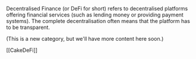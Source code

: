 Decentralised Finance (or DeFi for short) refers to decentralised platforms offering financial services (such as lending money or providing payment systems). The complete decentralisation often means that the platform has to be transparent.

(This is a new category, but we'll have more content here soon.)

[[CakeDeFi]]
